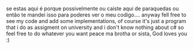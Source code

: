 se estas aqui é porque possivelmente ou caiste aqui de paraquedas ou então te mandei isso para poderes ver o meu codigo....
anyway fell free to see my code and add some implementations, of course it's just a program that i do as assigment on university and i don't know nothing about c# so feel free to do whatever you want
peace ma brotha or sista, God loves you :)
